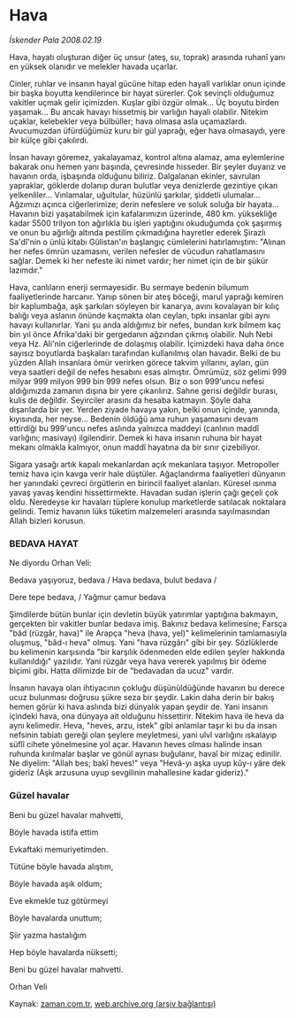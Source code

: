 # Hava

*İskender Pala 2008.02.19*

<tr><td class="metin" colspan="2" style="padding-top: 20px; padding-left: 5px; padding-right: 10px;">Hava, hayatı oluşturan diğer üç unsur (ateş, su, toprak) arasında ruhanî yanı en yüksek olanıdır ve melekler havada uçarlar.</td></tr><tr><td class="metin" colspan="2" style="padding-top: 20px; padding-left: 5px; padding-right: 10px;"><p>Cinler, ruhlar ve insanın hayal gücüne hitap eden hayalî varlıklar onun içinde bir başka boyutta kendilerince bir hayat sürerler. Çok sevinçli olduğumuz vakitler uçmak gelir içimizden. Kuşlar gibi özgür olmak... Üç boyutu birden yaşamak... Bu ancak havayı hissetmiş bir varlığın hayali olabilir. Nitekim uçaklar, kelebekler veya bülbüller; hava olmasa asla uçamazlardı. Avucumuzdan üfürdüğümüz kuru bir gül yaprağı, eğer hava olmasaydı, yere bir külçe gibi çakılırdı. 
<p>İnsan havayı göremez, yakalayamaz, kontrol altına alamaz, ama eylemlerine bakarak onu hemen yanı başında, çevresinde hisseder. Bir şeyler duyarız ve havanın orda, işbaşında olduğunu biliriz. Dalgalanan ekinler, savrulan yapraklar, göklerde dolanıp duran bulutlar veya denizlerde gezintiye çıkan yelkenliler... Vınlamalar, uğultular, hüzünlü şarkılar, şiddetli ulumalar... Ağzımızı açınca ciğerlerimize; derin nefeslere ve soluk soluğa bir hayata... Havanın bizi yaşatabilmek için kafalarımızın üzerinde, 480 km. yüksekliğe kadar 5500 trilyon ton ağırlıkla bu işleri yaptığını okuduğumda çok şaşırmış ve onun bu ağırlığı altında pestilim çıkmadığına hayretler ederek Şirazlı Sa'dî'nin o ünlü kitabı Gülistan'ın başlangıç cümlelerini hatırlamıştım: "Alınan her nefes ömrün uzamasını, verilen nefesler de vücudun rahatlamasını sağlar. Demek ki her nefeste iki nimet vardır; her nimet için de bir şükür lazımdır."
<p>Hava, canlıların enerji sermayesidir. Bu sermaye bedenin bilumum faaliyetlerinde harcanır. Yanıp sönen bir ateş böceği, marul yaprağı kemiren bir kaplumbağa, aşk şarkıları söyleyen bir kanarya, avını kovalayan bir kılıç balığı veya aslanın önünde kaçmakta olan ceylan, tıpkı insanlar gibi aynı havayı kullanırlar. Yani şu anda aldığımız bir nefes, bundan kırk bilmem kaç bin yıl önce Afrika'daki bir gergedanın ağzından çıkmış olabilir. Nuh Nebi veya Hz. Ali'nin ciğerlerinde de dolaşmış olabilir. İçimizdeki hava daha önce sayısız boyutlarda başkaları tarafından kullanılmış olan havadır. Belki de bu yüzden Allah insanlara ömür verirken görece takvim yıllarını, ayları, gün veya saatleri değil de nefes hesabını esas almıştır. Ömrümüz, söz gelimi 999 milyar 999 milyon 999 bin 999 nefes olsun. Biz o son 999'uncu nefesi aldığımızda zamanın dışına bir yere çıkarılırız. Sahne gerisi değildir burası, kulis de değildir. Seyirciler arasını da hesaba katmayın. Şöyle daha dışarılarda bir yer. Yerden ziyade havaya yakın, belki onun içinde, yanında, kıyısında, her neyse... Bedenin öldüğü ama ruhun yaşamasını devam ettirdiği bu 999'uncu nefes aslında yalnızca maddeyi (canlının maddî varlığını; masivayı) ilgilendirir. Demek ki hava insanın ruhuna bir hayat mekanı olmakla kalmıyor, onun maddî hayatına da bir sınır çizebiliyor. 
<p>Sigara yasağı artık kapalı mekanlardan açık mekanlara taşıyor. Metropoller temiz hava için kavga verir hale düştüler. Ağaçlandırma faaliyetleri dünyanın her yanındaki çevreci örgütlerin en birincil faaliyet alanları. Küresel ısınma yavaş yavaş kendini hissettirmekte. Havadan sudan işlerin çağı geçeli çok oldu. Neredeyse kır havaları tüplere konulup marketlerde satılacak noktalara gelindi. Temiz havanın lüks tüketim malzemeleri arasında sayılmasından Allah bizleri korusun. 
<p><h3>BEDAVA HAYAT</h3>
<p>Ne diyordu Orhan Veli:
<p>Bedava yaşıyoruz, bedava / Hava bedava, bulut bedava / 
<p>Dere tepe bedava, / Yağmur çamur bedava
<p>Şimdilerde bütün bunlar için devletin büyük yatırımlar yaptığına bakmayın, gerçekten bir vakitler bunlar bedava imiş. Bakınız bedava kelimesine; Farsça "bâd (rüzgâr, hava)" ile Arapça "heva (hava, yel)" kelimelerinin tamlamasıyla oluşmuş, "bâd-ı heva" olmuş. Yani "hava rüzgârı" gibi bir şey. Sözlüklerde bu kelimenin karşısında "bir karşılık ödenmeden elde edilen şeyler hakkında kullanıldığı" yazılıdır. Yani rüzgâr veya hava vererek yapılmış bir ödeme biçimi gibi. Hatta dilimizde bir de "bedavadan da ucuz" vardır. 
<p>İnsanın havaya olan ihtiyacının çokluğu düşünüldüğünde havanın bu derece ucuz bulunması doğrusu şükre seza bir şeydir. Lakin daha derin bir bakış hemen görür ki hava aslında bizi dünyalık yapan şeydir de. Yani insanın içindeki hava, ona dünyaya ait olduğunu hissettirir. Nitekim hava ile heva da aynı kelimedir. Heva, "heves, arzu, istek" gibi anlamlar taşır ki bu da insan nefsinin tabiatı gereği olan şeylere meyletmesi, yani ulvî varlığını ıskalayıp süflî cihete yönelmesine yol açar. Havanın heves olması halinde insan ruhunda kırılmalar başlar ve gönül aynası buğulanır, havaî bir mizaç edinilir. Ne diyelim: "Allah bes; bakî heves!" veya "Hevâ-yı aşka uyup kûy-ı yâre dek gideriz (Aşk arzusuna uyup sevgilinin mahallesine kadar gideriz)."
<p><h3>Güzel havalar</h3>
<p>Beni bu güzel havalar mahvetti,
<p>Böyle havada istifa ettim
<p>Evkaftaki memuriyetimden.
<p>Tütüne böyle havada alıştım,
<p>Böyle havada aşık oldum;
<p>Eve ekmekle tuz götürmeyi
<p>Böyle havalarda unuttum;
<p>Şiir yazma hastalığım
<p>Hep böyle havalarda nüksetti;
<p>Beni bu güzel havalar mahvetti.
<p> Orhan Veli<br/></p></p></p></p></p></p></p></p></p></p></p></p></p></p></p></p></p></p></p></p></p></p></td></tr>

Kaynak: [zaman.com.tr](http://zaman.com.tr/yazar.do?yazino=653661), [web.archive.org (arşiv bağlantısı)](http://web.archive.org/web/20080504203951/http://www.zaman.com.tr:80/yazar.do?yazino=653661)
